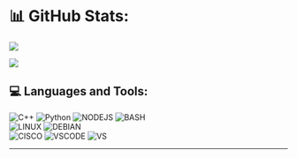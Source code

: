 

# 📊 GitHub Stats:

![](https://github-readme-streak-stats.herokuapp.com/?user=Auxz&theme=dark&hide_border=false)<br/>

![](https://github-profile-trophy.vercel.app/?username=Auxz&theme=radical&no-frame=false&no-bg=false&margin-w=4)
## 💻 Languages and Tools:
![C++](https://img.shields.io/badge/c++-%2300599C.svg?style=for-the-badge&logo=c%2B%2B&logoColor=white) ![Python](https://img.shields.io/badge/python-3670A0?style=for-the-badge&logo=python&logoColor=ffdd54) ![NODEJS](https://img.shields.io/badge/Node%20js-339933?style=for-the-badge&logo=nodedotjs&logoColor=white) ![BASH](https://img.shields.io/badge/GNU%20Bash-4EAA25?style=for-the-badge&logo=GNU%20Bash&logoColor=white) 
<br>
![LINUX](https://img.shields.io/badge/Linux-FCC624?style=for-the-badge&logo=linux&logoColor=black) ![DEBIAN](https://img.shields.io/badge/Debian-A81D33?style=for-the-badge&logo=debian&logoColor=white)\
![CISCO](https://img.shields.io/badge/CISCO-1BA0D7?style=for-the-badge&logo=cisco&logoColor=white) ![VSCODE](https://img.shields.io/badge/Visual_Studio_Code-0078D4?style=for-the-badge&logo=visual%20studio%20code&logoColor=white) ![VS](https://img.shields.io/badge/Visual_Studio-5C2D91?style=for-the-badge&logo=visual%20studio&logoColor=white)

---



  
